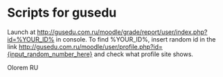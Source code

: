# Scripts for gusedu

Launch at http://gusedu.com.ru/moodle/grade/report/user/index.php?id=%YOUR_ID% in console.
To find %YOUR_ID%, insert random id in the link http://gusedu.com.ru/moodle/user/profile.php?id={input_random_number_here}
and check what profile site shows.

Olorem RU 
